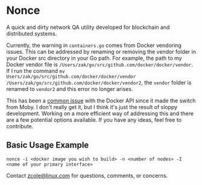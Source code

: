 # Nonce

A quick and dirty network QA utility developed for blockchain and distributed systems.

Currently, the warning in `containers.go` comes from Docker vendoring issues. This can be addressed by renaming or removing the vendor folder in your Docker src directory in your Go path. For example, the path to my Docker vendor file is `/Users/zak/go/src/github.com/docker/docker/vendor`. If I run the command `mv Users/zak/go/src/github.com/docker/docker/vendor /Users/zak/go/src/github.com/docker/docker/vendor2`, the `vendor` folder is renamed to `vendor2` and this error no longer arises. 

This has been a [common issue](https://github.com/moby/moby/issues/29362) with the Docker API since it made the switch from Moby. I don't really get it, but I think it's just the result of sloppy development. Working on a more efficient way of addressing this and there are a few potential options available. If you have any ideas, feel free to contribute. 

## Basic Usage Example
`nonce -i <docker image you wish to build> -n <number of nodes> -I <name of your primary interface>` 

Contact zcole@linux.com for questions, comments, or concerns. 
